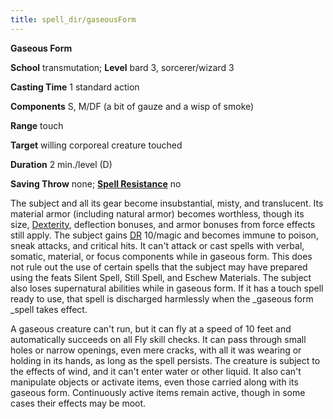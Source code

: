 ```yaml
---
title: spell_dir/gaseousForm
---
```

 **Gaseous Form**

**School** transmutation; **Level** bard 3, sorcerer/wizard 3

**Casting Time** 1 standard action

**Components** S, M/DF (a bit of gauze and a wisp of smoke)

**Range** touch

**Target** willing corporeal creature touched

**Duration** 2 min./level (D)

**Saving Throw** none; **[Spell Resistance](../glossary#_spell-resistance)** no

The subject and all its gear become insubstantial, misty, and translucent. Its material armor (including natural armor) becomes worthless, though its size, [Dexterity](../gettingStarted#_dexterity), deflection bonuses, and armor bonuses from force effects still apply. The subject gains [DR](../glossary#_damage-reduction) 10/magic and becomes immune to poison, sneak attacks, and critical hits. It can't attack or cast spells with verbal, somatic, material, or focus components while in gaseous form. This does not rule out the use of certain spells that the subject may have prepared using the feats Silent Spell, Still Spell, and Eschew Materials. The subject also loses supernatural abilities while in gaseous form. If it has a touch spell ready to use, that spell is discharged harmlessly when the _gaseous form _spell takes effect.

A gaseous creature can't run, but it can fly at a speed of 10 feet and automatically succeeds on all Fly skill checks. It can pass through small holes or narrow openings, even mere cracks, with all it was wearing or holding in its hands, as long as the spell persists. The creature is subject to the effects of wind, and it can't enter water or other liquid. It also can't manipulate objects or activate items, even those carried along with its gaseous form. Continuously active items remain active, though in some cases their effects may be moot.

